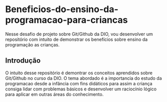 # Beneficios-do-ensino-da-programacao-para-criancas
Nesse desafio de projeto sobre Git/Github da DIO, vou desenvolver um repositório com intuito de demonstrar os benefícios sobre ensino da programação as crianças.

## Introdução
O intuito desse repositório é demontrar os conceitos aprendidos sobre Git/Github no curso da DIO. O tema abordado é a importancia do estudo da programacao desde a infância com fins didáticos para assim a criança consiga lidar com problemas básicos e desenvolver um raciocínio lógico para aplicar em outras áreas do conhecimento.
